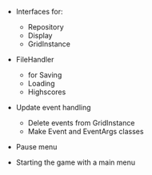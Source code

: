 * Interfaces for:
    * Repository
    * Display
    * GridInstance

* FileHandler
    * for Saving
    * Loading
    * Highscores

* Update event handling
    * Delete events from GridInstance
    * Make Event and EventArgs classes

* Pause menu

* Starting the game with a main menu
